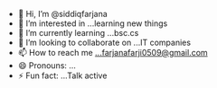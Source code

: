 - 👋 Hi, I’m @siddiqfarjana
- 👀 I’m interested in ...learning new things 
- 🌱 I’m currently learning ...bsc.cs
- 💞️ I’m looking to collaborate on ...IT companies
- 📫 How to reach me ...farjanafarji0509@gmail.com 
- 😄 Pronouns: ...
- ⚡ Fun fact: ...Talk active

<!---
siddiqfarjana/siddiqfarjana is a ✨ special ✨ repository because its `README.md` (this file) appears on your GitHub profile.
You can click the Preview link to take a look at your changes.
--->
